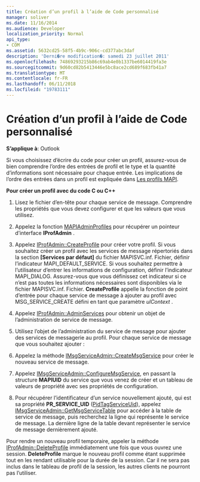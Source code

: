 ```yaml
---
title: Création d’un profil à l’aide de Code personnalisé
manager: soliver
ms.date: 11/16/2014
ms.audience: Developer
localization_priority: Normal
api_type:
- COM
ms.assetid: 5632cd25-58f5-4b9c-906c-cd377abc3daf
description: 'Derni�re modification�: samedi 23 juillet 2011'
ms.openlocfilehash: 74869293215b86c69ab4e0b1337be6014419fa3e
ms.sourcegitcommit: 9d60cd82b5413446e5bc8ace2cd689f683fb41a7
ms.translationtype: MT
ms.contentlocale: fr-FR
ms.lasthandoff: 06/11/2018
ms.locfileid: "19783111"
---
```

# <a name="creating-a-profile-by-using-custom-code"></a>Création d’un profil à l’aide de Code personnalisé

  
  
**S’applique à**: Outlook 
  
Si vous choisissez d’écrire du code pour créer un profil, assurez-vous de bien comprendre l’ordre des entrées de profil et le type et la quantité d’informations sont nécessaire pour chaque entrée. Les implications de l’ordre des entrées dans un profil est expliquée dans [Les profils MAPI](mapi-profiles.md).
  
 **Pour créer un profil avec du code C ou C++**
  
1. Lisez le fichier d’en-tête pour chaque service de message. Comprendre les propriétés que vous devez configurer et que les valeurs que vous utilisez.
    
2. Appelez la fonction [MAPIAdminProfiles](mapiadminprofiles.md) pour récupérer un pointeur d’interface **IProfAdmin** . 
    
3. Appelez [IProfAdmin::CreateProfile](iprofadmin-createprofile.md) pour créer votre profil. Si vous souhaitez créer un profil avec les services de message répertoriés dans la section **[Services par défaut]** du fichier MAPISVC.inf. Fichier, définir l’indicateur MAPI_DEFAULT_SERVICE. Si vous souhaitez permettre à l’utilisateur d’entrer les informations de configuration, définir l’indicateur MAPI_DIALOG. Assurez-vous que vous définissez cet indicateur si ce n’est pas toutes les informations nécessaires sont disponibles via le fichier MAPISVC.inf. Fichier. **CreateProfile** appelle la fonction de point d’entrée pour chaque service de message à ajouter au profil avec MSG_SERVICE_CREATE défini en tant que paramètre _ulContext_ . 
    
4. Appelez [IProfAdmin::AdminServices](iprofadmin-adminservices.md) pour obtenir un objet de l’administration de service de message. 
    
5. Utilisez l’objet de l’administration du service de message pour ajouter des services de messagerie au profil. Pour chaque service de message que vous souhaitez ajouter :
    
1. Appelez la méthode [IMsgServiceAdmin::CreateMsgService](imsgserviceadmin-createmsgservice.md) pour créer le nouveau service de message. 
    
2. Appelez [IMsgServiceAdmin::ConfigureMsgService](imsgserviceadmin-configuremsgservice.md), en passant la structure **MAPIUID** du service que vous venez de créer et un tableau de valeurs de propriété avec ses propriétés de configuration. 
    
6. Pour récupérer l’identificateur d’un service nouvellement ajouté, qui est sa propriété **PR_SERVICE_UID** ([PidTagServiceUid](pidtagserviceuid-canonical-property.md)), appelez [IMsgServiceAdmin::GetMsgServiceTable](imsgserviceadmin-getmsgservicetable.md) pour accéder à la table de service de message, puis recherchez la ligne qui représente le service de message. La dernière ligne de la table devant représenter le service de message dernièrement ajouté. 
    
Pour rendre un nouveau profil temporaire, appeler la méthode [IProfAdmin::DeleteProfile](iprofadmin-deleteprofile.md) immédiatement une fois que vous ouvrez une session. **DeleteProfile** marque le nouveau profil comme étant supprimée tout en les rendant utilisable pour la durée de la session. Car il ne sera pas inclus dans le tableau de profil de la session, les autres clients ne pourront pas l’utiliser. 
  

